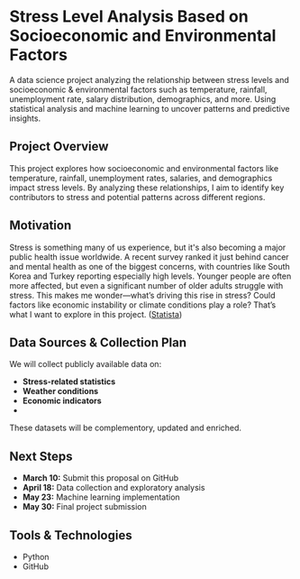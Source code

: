 # Stress Level Analysis Based on Socioeconomic and Environmental Factors

A data science project analyzing the relationship between stress levels and socioeconomic &amp; environmental factors such as temperature, rainfall, unemployment rate, salary distribution, demographics, and more. Using statistical analysis and machine learning to uncover patterns and predictive insights.


## Project Overview
This project explores how socioeconomic and environmental factors like temperature, rainfall, unemployment rates, salaries, and demographics impact stress levels. By analyzing these relationships, I aim to identify key contributors to stress and potential patterns across different regions.


## Motivation
Stress is something many of us experience, but it's also becoming a major public health issue worldwide. A recent survey ranked it just behind cancer and mental health as one of the biggest concerns, with countries like South Korea and Turkey reporting especially high levels. Younger people are often more affected, but even a significant number of older adults struggle with stress. This makes me wonder—what’s driving this rise in stress? Could factors like economic instability or climate conditions play a role? That’s what I want to explore in this project. 
([Statista](https://www.statista.com/statistics/1057961/the-most-stressed-out-populations-worldwide/?utm_source=chatgpt.com))


## Data Sources & Collection Plan

We will collect publicly available data on:
- **Stress-related statistics**
- **Weather conditions**
- **Economic indicators**
- 
These datasets will be complementory, updated and enriched.


## Next Steps
- **March 10:** Submit this proposal on GitHub
- **April 18:** Data collection and exploratory analysis
- **May 23:** Machine learning implementation
- **May 30:** Final project submission


## Tools & Technologies
- Python
- GitHub
